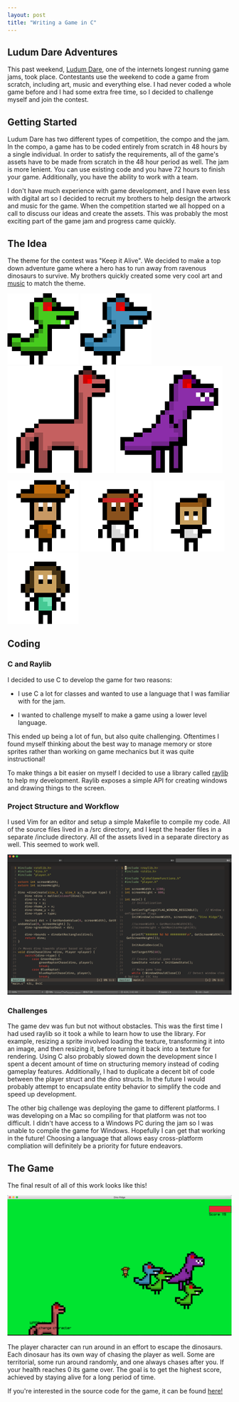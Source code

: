 ```yaml
---
layout: post
title: "Writing a Game in C"
---
```

## Ludum Dare Adventures

This past weekend, [Ludum Dare](https://ldjam.com/), one of the internets longest running game jams, took place. Contestants use the weekend to code a game from scratch, including art, music and everything else. I had never coded a whole game before and I had some extra free time, so I decided to challenge myself and join the contest.

## Getting Started 

Ludum Dare has two different types of competition, the compo and the jam. In the compo, a game has to be coded entirely from scratch in 48 hours by a single individual. In order to satisfy the requirements, all of the game's assets have to be made from scratch in the 48 hour period as well. The jam is more lenient. You can use existing code and you have 72 hours to finish your game. Additionally, you have the ability to work with a team.

I don't have much experience with game development, and I have even less with digital art so I decided to recruit my brothers to help design the artwork and music for the game. When the competition started we all hopped on a call to discuss our ideas and create the assets. This was probably the most exciting part of the game jam and progress came quickly.


## The Idea

The theme for the contest was "Keep it Alive". We decided to make a top down adventure game where a hero has to run away from ravenous dinosaurs to survive. My brothers quickly created some very cool art and [music](/images/ChaseMusic.ogg) to match the theme.


![Dino 1](/images/dino1.png)
![Dino 2](/images/dino2.png)
![Dino 3](/images/dino3.png)
![Dino 4](/images/dino4.png)


![Player 1](/images/PlayerCharacter.png)
![Player 2](/images/PlayerCharacter1.png)
![Player 3](/images/PlayerCharacter2.png)
![Player 4](/images/PlayerCharacter3.png)

## Coding

### C and Raylib
I decided to use C to develop the game for two reasons:

* I use C a lot for classes and wanted to use a language that I was familiar with for the jam. 

* I wanted to challenge myself to make a game using a lower level language.

This ended up being a lot of fun, but also quite challenging. Oftentimes I found myself thinking about the best way
to manage memory or store sprites rather than working on game mechanics but it was quite instructional!

To make things a bit easier on myself I decided to use a library called [raylib](https://www.raylib.com/) to help my development. Raylib exposes a simple API for creating windows and drawing things to the screen.

### Project Structure and Workflow

I used Vim for an editor and setup a simple Makefile to compile my code. All of the source files lived in a /src directory, and I kept the header files in a separate /include directory. All of the assets lived in a separate directory as well. This seemed to work well.

![Workflow](/images/vim_workflow.png)

### Challenges

The game dev was fun but not without obstacles. This was the first time I had used raylib so it took a while to learn how to use the library. For example, resizing a sprite involved loading the texture, transforming it into an image, and then resizing it, before turning it back into a texture for rendering. Using C also probably slowed down the development since I spent a decent amount of time on structuring memory instead of coding gameplay features. Additionally, I had to duplicate a decent bit of code between the player struct and the dino structs. In the future I would probably attempt to encapsulate entity behavior to simplify the code and speed up development.

The other big challenge was deploying the game to different platforms. I was developing on a Mac so compiling for that platform was not too difficult. I didn't have access to a Windows PC during the jam so I was unable to compile the game for Windows. Hopefully I can get that working in the future! Choosing a language that allows easy cross-platform compliation will definitely be a priority for future endeavors.

## The Game 

The final result of all of this work looks like this!

![Dino Ridge](/images/dino_screenshot.png)

The player character can run around in an effort to escape the dinosaurs. Each dinosaur has its own way of chasing the player as well. Some are territorial, some run around randomly, and one always chases after you. If your health reaches 0 its game over. The goal is to get the highest score, achieved by staying alive for a long period of time.


If you're interested in the source code for the game, it can be found [here!](https://github.com/ConnorBach/DinoRidge)
